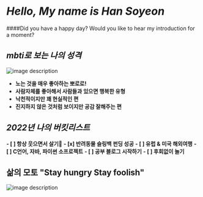 # *Hello, My name is Han Soyeon* 
####Did you have a happy day? Would you like to hear my introduction for a moment?

## *mbti로 보는 나의 성격*
![image description](https://user-images.githubusercontent.com/86066543/165083267-fe8d5d76-d126-449c-a1ec-7c737dd7ea7f.png)

- **노는 것을 매우 좋아하는 뽀로로!**
- **사람자체를 좋아해서 사람들과 있으면 행복한 유형**
- **낙천적이지만 꽤 현실적인 편**
- **진지하지 않은 것처럼 보이지만 공감 잘해주는 편**
    
## *2022년 나의 버킷리스트*
**- [ ] 항상 웃으면서 살기:star2:**
**- [x] 반려동물 슬링백 펀딩 성공**
**- [ ] 유럽 & 미국 해외여행**
**- [ ] C언어, 자바, 파이썬 소프로젝트**
**- [ ] 공부 블로그 시작하기**
**- [ ] 후회없이 놀기**

## 삶의 모토 "Stay hungry Stay foolish"
![image description](https://user-images.githubusercontent.com/86066543/165087445-579fb3a5-df9c-466a-b831-37817511df08.gif)


